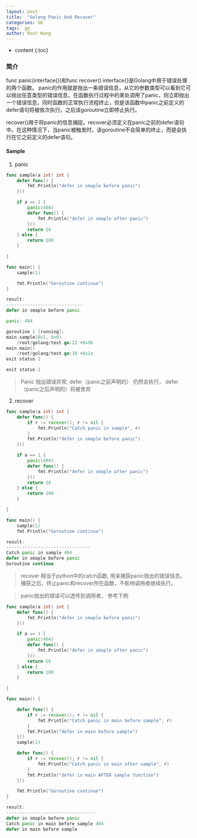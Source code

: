 ```yaml
---
layout: post
title:  "Golang Panic And Recover"
categories: GO
tags:  go
author: Root Wang
---
```


* content
{:toc}

### 简介

func panic(interface{})和func recover() interface{}是Golang中用于错误处理的两个函数。
panic的作用就是抛出一条错误信息，从它的参数类型可以看到它可以抛出任意类型的错误信息。在函数执行过程中的某处调用了panic，则立即抛出一个错误信息，同时函数的正常执行流程终止，但是该函数中panic之前定义的defer语句将被依次执行。之后该goroutine立即停止执行。

recover()用于将panic的信息捕捉。recover必须定义在panic之前的defer语句中。在这种情况下，当panic被触发时，该goroutine不会简单的终止，而是会执行在它之前定义的defer语句。

#### Sample
1. panic
```go
func sample(a int) int {
	defer func() {
		fmt.Println("defer in smaple before panic")
	}()

	if a == 1 {
		panic(404)
		defer func() {
			fmt.Println("defer in smaple after panic")
		}()
		return 10
	} else {
		return 100
	}

}

func main() {
	sample(1)

	fmt.Println("Goroutine continue")
}

result:
-----------------------------
defer in smaple before panic

panic: 404

goroutine 1 [running]:
main.sample(0x1, 0x0)
	/root/golang/test.go:22 +0x96
main.main()
	/root/golang/test.go:38 +0x2a
exit status 2

exit status 1

```
> Panic 抛出错误异常, defer（panic之前声明的） 仍然会执行， defer（panic之后声明的）将被舍弃

2. recover

```go
func sample(a int) int {
	defer func() {
		if r := recover(); r != nil {
			fmt.Println("Catch panic in sample", r)
		}
		fmt.Println("defer in smaple before panic")
	}()

	if a == 1 {
		panic(404)
		defer func() {
			fmt.Println("defer in smaple after panic")
		}()
		return 10
	} else {
		return 100
	}

}

func main() {
	sample(1)
	fmt.Println("Goroutine continue")

result:
--------------------------------
Catch panic in sample 404
defer in smaple before panic
Goroutine continue

```
> recover 相当于python中的catch函数, 用来捕获panic抛出的错误信息。 捕获之后，终止panic和recover所在函数，不影响调用者继续执行。

> panic抛出的错误可以透传到调用者， 参考下例

```go
func sample(a int) int {
	defer func() {
		fmt.Println("defer in smaple before panic")
	}()

	if a == 1 {
		panic(404)
		defer func() {
			fmt.Println("defer in smaple after panic")
		}()
		return 10
	} else {
		return 100
	}

}

func main() {

	defer func() {
		if r := recover(); r != nil {
			fmt.Println("Catch panic in main before sample", r)
		}
		fmt.Println("defer in main before sample")
	}()
	sample(1)

	defer func() {
		if r := recover(); r != nil {
			fmt.Println("Catch panic in main after sample", r)
		}
		fmt.Println("defer in main AFTER sample function")
	}()

	fmt.Println("Goroutine continue")
}

result:
----------------------------------
defer in smaple before panic
Catch panic in main before sample 404
defer in main before sample

```
